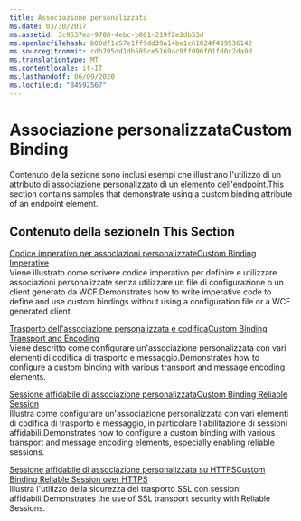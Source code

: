 ```yaml
---
title: Associazione personalizzata
ms.date: 03/30/2017
ms.assetid: 3c9537ea-9708-4ebc-b861-219f2e2db53d
ms.openlocfilehash: b00df1c57e1ff9dd39a14be1c61024f439536142
ms.sourcegitcommit: cdb295dd1db589ce5169ac9ff096f01fd0c2da9d
ms.translationtype: MT
ms.contentlocale: it-IT
ms.lasthandoff: 06/09/2020
ms.locfileid: "84592567"
---
```

# <a name="custom-binding"></a><span data-ttu-id="c0de8-102">Associazione personalizzata</span><span class="sxs-lookup"><span data-stu-id="c0de8-102">Custom Binding</span></span>
<span data-ttu-id="c0de8-103">Contenuto della sezione sono inclusi esempi che illustrano l'utilizzo di un attributo di associazione personalizzato di un elemento dell'endpoint.</span><span class="sxs-lookup"><span data-stu-id="c0de8-103">This section contains samples that demonstrate using a custom binding attribute of an endpoint element.</span></span>  
  
## <a name="in-this-section"></a><span data-ttu-id="c0de8-104">Contenuto della sezione</span><span class="sxs-lookup"><span data-stu-id="c0de8-104">In This Section</span></span>  
 [<span data-ttu-id="c0de8-105">Codice imperativo per associazioni personalizzate</span><span class="sxs-lookup"><span data-stu-id="c0de8-105">Custom Binding Imperative</span></span>](custom-binding-imperative.md)  
 <span data-ttu-id="c0de8-106">Viene illustrato come scrivere codice imperativo per definire e utilizzare associazioni personalizzate senza utilizzare un file di configurazione o un client generato da WCF.</span><span class="sxs-lookup"><span data-stu-id="c0de8-106">Demonstrates how to write imperative code to define and use custom bindings without using a configuration file or a WCF generated client.</span></span>  
  
 [<span data-ttu-id="c0de8-107">Trasporto dell'associazione personalizzata e codifica</span><span class="sxs-lookup"><span data-stu-id="c0de8-107">Custom Binding Transport and Encoding</span></span>](custom-binding-transport-and-encoding.md)  
 <span data-ttu-id="c0de8-108">Viene descritto come configurare un'associazione personalizzata con vari elementi di codifica di trasporto e messaggio.</span><span class="sxs-lookup"><span data-stu-id="c0de8-108">Demonstrates how to configure a custom binding with various transport and message encoding elements.</span></span>  
  
 [<span data-ttu-id="c0de8-109">Sessione affidabile di associazione personalizzata</span><span class="sxs-lookup"><span data-stu-id="c0de8-109">Custom Binding Reliable Session</span></span>](custom-binding-reliable-session.md)  
 <span data-ttu-id="c0de8-110">Illustra come configurare un'associazione personalizzata con vari elementi di codifica di trasporto e messaggio, in particolare l'abilitazione di sessioni affidabili.</span><span class="sxs-lookup"><span data-stu-id="c0de8-110">Demonstrates how to configure a custom binding with various transport and message encoding elements, especially enabling reliable sessions.</span></span>  
  
 [<span data-ttu-id="c0de8-111">Sessione affidabile di associazione personalizzata su HTTPS</span><span class="sxs-lookup"><span data-stu-id="c0de8-111">Custom Binding Reliable Session over HTTPS</span></span>](custom-binding-reliable-session-over-https.md)  
 <span data-ttu-id="c0de8-112">Illustra l'utilizzo della sicurezza del trasporto SSL con sessioni affidabili.</span><span class="sxs-lookup"><span data-stu-id="c0de8-112">Demonstrates the use of SSL transport security with Reliable Sessions.</span></span>
